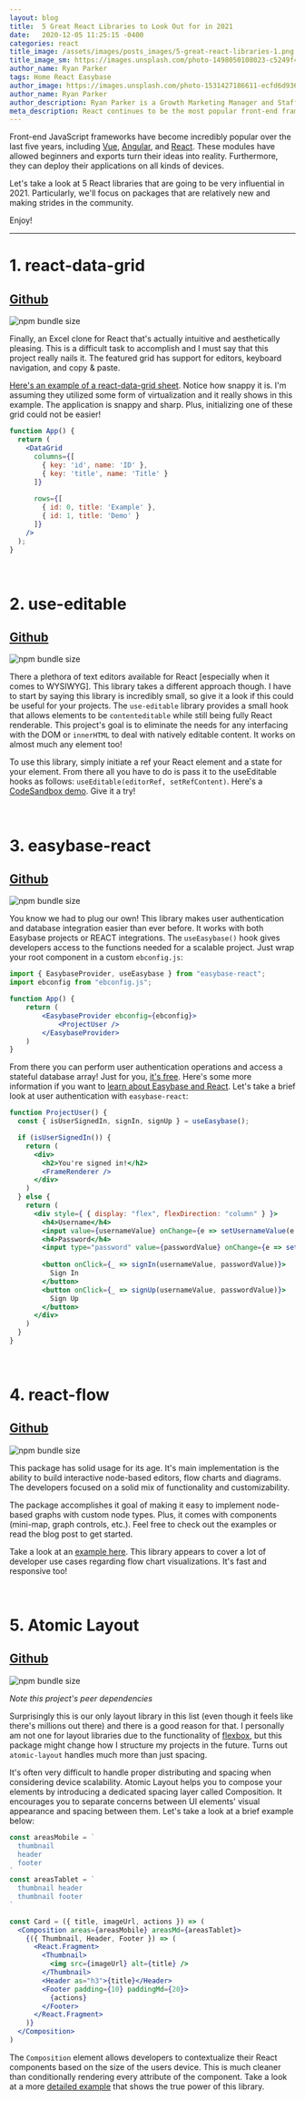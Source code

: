 ```yaml
---
layout: blog
title:  5 Great React Libraries to Look Out for in 2021
date:   2020-12-05 11:25:15 -0400
categories: react
title_image: /assets/images/posts_images/5-great-react-libraries-1.png
title_image_sm: https://images.unsplash.com/photo-1498050108023-c5249f4df085?ixid=MXwxMjA3fDB8MHxwaG90by1wYWdlfHx8fGVufDB8fHw%3D&ixlib=rb-1.2.1&auto=format&fit=crop&w=90&q=80
author_name: Ryan Parker
tags: Home React Easybase
author_image: https://images.unsplash.com/photo-1531427186611-ecfd6d936c79?ixlib=rb-1.2.1&q=80&fm=jpg&cs=tinysrgb&w=193&h=193&fit=crop&crop=focalpoint&fp-x=0.51&fp-y=.375&fp-z=1.75
author_name: Ryan Parker
author_description: Ryan Parker is a Growth Marketing Manager and Staff Writer for Easybase. He has previously written and contributed to various tech-related publications.
meta_description: React continues to be the most popular front-end framework, and for good reason. Let's take a look at 5 libraries that may just be the next big thing in 2021!
---
```


Front-end JavaScript frameworks have become incredibly popular over the last five years, including [Vue](https://vuejs.org/), [Angular](https://angular.io/), and [React](https://reactjs.org/). These modules have allowed beginners and exports turn their ideas into reality. Furthermore, they can deploy their applications on all kinds of devices.

Let's take a look at 5 React libraries that are going to be very influential in 2021. Particularly, we'll focus on packages that are relatively new and making strides in the community.

Enjoy!

<hr />

# 1. **react-data-grid**

## [Github](https://github.com/adazzle/react-data-grid)
![npm bundle size](https://img.shields.io/bundlephobia/min/react-data-grid?style=social)

Finally, an Excel clone for React that's actually intuitive and aesthetically pleasing. This is a difficult task to accomplish and I must say that this project really nails it. The featured grid has support for editors, keyboard navigation, and copy & paste.

[Here's an example of a react-data-grid sheet](https://adazzle.github.io/react-data-grid/canary/iframe.html?id=demos--common-features&viewMode=story). Notice how snappy it is. I'm assuming they utilized some form of virtualization and it really shows in this example. The application is snappy and sharp. Plus, initializing one of these grid could not be easier!

```jsx
function App() {
  return (
    <DataGrid
      columns={[
        { key: 'id', name: 'ID' },
        { key: 'title', name: 'Title' }
      ]}
      
      rows={[
        { id: 0, title: 'Example' },
        { id: 1, title: 'Demo' }
      ]}
    />
  );
}
```

<br />

# 2. **use-editable**

## [Github](https://github.com/kitten/use-editable)
![npm bundle size](https://img.shields.io/bundlephobia/min/use-editable?style=social)

There a plethora of text editors available for React [especially when it comes to WYSIWYG]. This library takes a different approach though. I have to start by saying this library is incredibly small, so give it a look if this could be useful for your projects. The `use-editable` library provides a small hook that allows elements to be `contenteditable` while still being fully React renderable. This project's goal is to eliminate the needs for any interfacing with the DOM or `innerHTML` to deal with natively editable content. It works on almost much any element too!

To use this library, simply initiate a ref your React element and a state for your element. From there all you have to do is pass it to the useEditable hooks as follows: `useEditable(editorRef, setRefContent)`. Here's a [CodeSandbox demo](https://codesandbox.io/s/use-editable-0l9kc). Give it a try!

<br />

# 3. **easybase-react**

## [Github](https://github.com/easybase/easybase-react)
![npm bundle size](https://img.shields.io/bundlephobia/min/easybase-react?style=social)

You know we had to plug our own! This library makes user authentication and database integration easier than ever before. It works with both Easybase projects or REACT integrations. The `useEasybase()` hook gives developers access to the functions needed for a scalable project. Just wrap your root component in a custom `ebconfig.js`:

```jsx
import { EasybaseProvider, useEasybase } from "easybase-react";   
import ebconfig from "ebconfig.js";    

function App() {
    return (
        <EasybaseProvider ebconfig={ebconfig}>
            <ProjectUser />
        </EasybaseProvider>
    )
}
```

From there you can perform user authentication operations and access a stateful database array! Just for you, [it's free](https://app.easybase.io). Here's some more information if you want to [learn about Easybase and React](https://easybase.io/react/2020/09/20/The-Best-Way-To-Add-A-Database-To-Your-React-React-Native-Apps/). Let's take a brief look at user authentication with `easybase-react`:

```jsx
function ProjectUser() {
  const { isUserSignedIn, signIn, signUp } = useEasybase();

  if (isUserSignedIn()) {
    return (
      <div>
        <h2>You're signed in!</h2>
        <FrameRenderer />
      </div>
    )
  } else {
    return (
      <div style={ { display: "flex", flexDirection: "column" } }>
        <h4>Username</h4>
        <input value={usernameValue} onChange={e => setUsernameValue(e.target.value)} />
        <h4>Password</h4>
        <input type="password" value={passwordValue} onChange={e => setPasswordValue(e.target.value)} />
        
        <button onClick={_ => signIn(usernameValue, passwordValue)}>
          Sign In
        </button>
        <button onClick={_ => signUp(usernameValue, passwordValue)}>
          Sign Up
        </button>
      </div>
    )
  }
}
```

<br />

# 4. **react-flow**

## [Github](https://github.com/wbkd/react-flow)
![npm bundle size](https://img.shields.io/bundlephobia/min/react-flow?style=social)

This package has solid usage for its age. It's main implementation is the ability to build interactive node-based editors, flow charts and diagrams. The developers focused on a solid mix of functionality and customizability.

The package accomplishes it goal of making it easy to implement node-based graphs with custom node types. Plus, it comes with components (mini-map, graph controls, etc.). Feel free to check out the examples or read the blog post to get started.

Take a look at an [example here](https://reactflow.dev/examples/). This library appears to cover a lot of developer use cases regarding flow chart visualizations. It's fast and responsive too!

<br />

# 5. **Atomic Layout**

## [Github](https://github.com/kettanaito/atomic-layout)
![npm bundle size](https://img.shields.io/bundlephobia/min/atomic-layout?style=social) 

*Note this project's peer dependencies*

Surprisingly this is our only layout library in this list (even though it feels like there's millions out there) and there is a good reason for that. I personally am not one for layout libraries due to the functionality of [flexbox](https://developer.mozilla.org/en-US/docs/Learn/CSS/CSS_layout/Flexbox), but this package might change how I structure my projects in the future. Turns out `atomic-layout` handles much more than just spacing.

It's often very difficult to handle proper distributing and spacing when considering device scalability. Atomic Layout helps you to compose your elements by introducing a dedicated spacing layer called Composition. It encourages you to separate concerns between UI elements' visual appearance and spacing between them. Let's take a look at a brief example below:

```jsx
const areasMobile = `
  thumbnail
  header
  footer
`
const areasTablet = `
  thumbnail header
  thumbnail footer
`

const Card = ({ title, imageUrl, actions }) => (
  <Composition areas={areasMobile} areasMd={areasTablet}>
    {({ Thumbnail, Header, Footer }) => (
      <React.Fragment>
        <Thumbnail>
          <img src={imageUrl} alt={title} />
        </Thumbnail>
        <Header as="h3">{title}</Header>
        <Footer padding={10} paddingMd={20}>
          {actions}
        </Footer>
      </React.Fragment>
    )}
  </Composition>
)
```

The `Composition` element allows developers to contextualize their React components based on the size of the users device. This is much cleaner than conditionally rendering every attribute of the component. Take a look at a more [detailed example](https://codesandbox.io/s/responsive-props-8m14f?file=/src/components/Item.js) that shows the true power of this library.